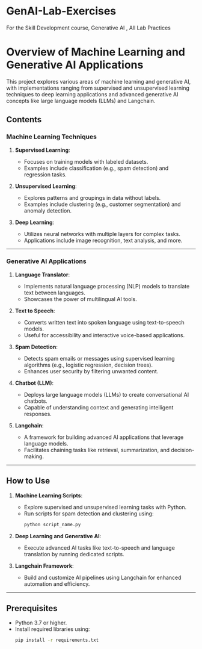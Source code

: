 # GenAI-Lab-Exercises
For the Skill Development course, Generative AI , All Lab Practices 


# Overview of Machine Learning and Generative AI Applications

This project explores various areas of machine learning and generative AI, with implementations ranging from supervised and unsupervised learning techniques to deep learning applications and advanced generative AI concepts like large language models (LLMs) and Langchain.

## Contents

### **Machine Learning Techniques**
1. **Supervised Learning**:
   - Focuses on training models with labeled datasets.
   - Examples include classification (e.g., spam detection) and regression tasks.

2. **Unsupervised Learning**:
   - Explores patterns and groupings in data without labels.
   - Examples include clustering (e.g., customer segmentation) and anomaly detection.

3. **Deep Learning**:
   - Utilizes neural networks with multiple layers for complex tasks.
   - Applications include image recognition, text analysis, and more.

---

### **Generative AI Applications**
1. **Language Translator**:
   - Implements natural language processing (NLP) models to translate text between languages.
   - Showcases the power of multilingual AI tools.

2. **Text to Speech**:
   - Converts written text into spoken language using text-to-speech models.
   - Useful for accessibility and interactive voice-based applications.

3. **Spam Detection**:
   - Detects spam emails or messages using supervised learning algorithms (e.g., logistic regression, decision trees).
   - Enhances user security by filtering unwanted content.

4. **Chatbot (LLM)**:
   - Deploys large language models (LLMs) to create conversational AI chatbots.
   - Capable of understanding context and generating intelligent responses.

5. **Langchain**:
   - A framework for building advanced AI applications that leverage language models.
   - Facilitates chaining tasks like retrieval, summarization, and decision-making.

---

## How to Use

1. **Machine Learning Scripts**:
   - Explore supervised and unsupervised learning tasks with Python.
   - Run scripts for spam detection and clustering using:
     ```bash
     python script_name.py
     ```

2. **Deep Learning and Generative AI**:
   - Execute advanced AI tasks like text-to-speech and language translation by running dedicated scripts.

3. **Langchain Framework**:
   - Build and customize AI pipelines using Langchain for enhanced automation and efficiency.

---

## Prerequisites
- Python 3.7 or higher.
- Install required libraries using:
  ```bash
  pip install -r requirements.txt
